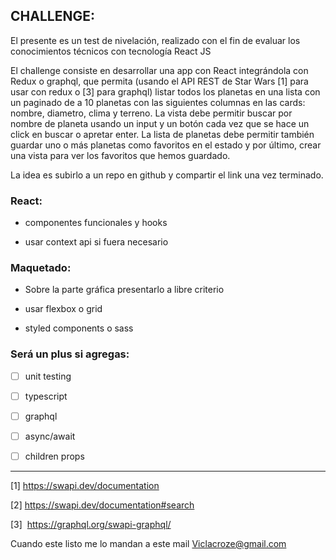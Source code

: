 ## CHALLENGE:

El presente es un test de nivelación, realizado con el fin de evaluar los conocimientos técnicos con tecnología React JS


El challenge consiste en desarrollar una app con React integrándola con Redux o graphql, que permita (usando el API REST de Star Wars [1] para usar con redux o [3] para graphql) listar todos los planetas en una lista con un paginado de a 10 planetas con las siguientes columnas en las cards: nombre, diametro, clima y terreno.
La vista debe permitir buscar por nombre de planeta usando un input y un botón cada vez que se hace un click en buscar o apretar enter.
La lista de planetas debe permitir también guardar uno o más planetas como favoritos en el estado y por último, crear una vista para ver los favoritos que hemos guardado.


La idea es subirlo a un repo en github y compartir el link una vez terminado.


### React: 

- componentes funcionales y hooks

- usar context api si fuera necesario


### Maquetado: 

- Sobre la parte gráfica presentarlo a libre criterio

- usar flexbox o grid

- styled components o sass


### Será un plus si agregas:
- [ ] unit testing

- [ ] typescript

- [ ] graphql

- [ ] async/await 

- [ ] children props

---

[1] https://swapi.dev/documentation

[2] https://swapi.dev/documentation#search

[3]  https://graphql.org/swapi-graphql/

Cuando este listo me lo mandan a este mail
Viclacroze@gmail.com
